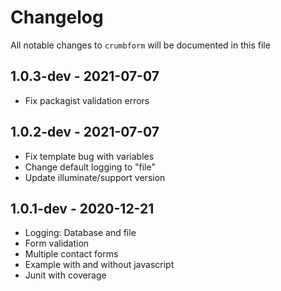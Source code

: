 # Changelog

All notable changes to `crumbform` will be documented in this file

## 1.0.3-dev - 2021-07-07
- Fix packagist validation errors

## 1.0.2-dev - 2021-07-07

- Fix template bug with variables
- Change default logging to "file"
- Update illuminate/support version

## 1.0.1-dev - 2020-12-21

- Logging: Database and file
- Form validation
- Multiple contact forms
- Example with and without javascript
- Junit with coverage

